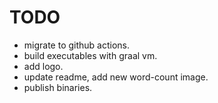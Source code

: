 # TODO

- migrate to github actions.
- build executables with graal vm.
- add logo.
- update readme, add new word-count image.
- publish binaries.

